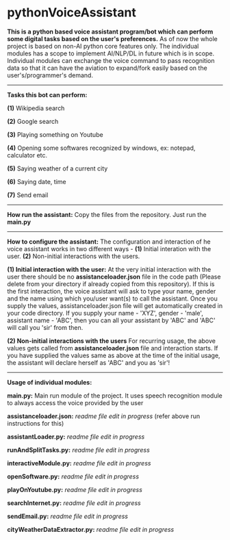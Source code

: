 # pythonVoiceAssistant
**This is a python based voice assistant program/bot which can perform some digital tasks based on the user's preferences.**
As of now the whole project is based on non-AI python core features only. The individual modules has a scope to implement AI/NLP/DL in future which is in scope. Individual modules can exchange the voice command to pass recognition data so that it can have the aviation to expand/fork easily based on the user's/programmer's demand.


----------------------------------------------------------------------------------------------------------------------------

**Tasks this bot can perform:**

**(1)** Wikipedia search

**(2)** Google search

**(3)** Playing something on Youtube

**(4)** Opening some softwares recognized by windows, ex: notepad, calculator etc.

**(5)** Saying weather of a current city

**(6)** Saying date, time

**(7)** Send email

----------------------------------------------------------------------------------------------------------------------------

**How run the assistant:**
Copy the files from the repository. Just run the **main.py**

----------------------------------------------------------------------------------------------------------------------------

**How to configure the assistant:**
The configuration and interaction of he voice assistant works in two different ways - **(1)** Initial interation with the user. **(2)** Non-initial interactions with the users.

**(1) Initial interaction with the user:** At the very initial interaction with the user there should be no **assistanceloader.json** file in the code path 
(Please delete from your directory if already copied from this repository). If this is the first interaction, the voice assistant will ask to type your name, gender and the name using which 
you/user want(s) to call the assistant. Once you supply the values, assistanceloader.json file will get automatically created in your code directory.
If you supply your name - 'XYZ', gender - 'male', assistant name - 'ABC', then you can all your assistant by 'ABC' and 'ABC' will call you 'sir' from then. 


**(2) Non-initial interactions with the users** For recurring usage, the above values gets called from **assistanceloader.json** file and interaction starts. If you have supplied the values
same as above at the time of the initial usage, the assistant will declare herself as 'ABC' and you as 'sir'!

----------------------------------------------------------------------------------------------------------------------------
**Usage of individual modules:**

**main.py:** Main run module of the project. It uses speech recognition module to always access the voice provided by the user

**assistanceloader.json:** _readme file edit in progress_ (refer above run instructions for this)

**assistantLoader.py:** _readme file edit in progress_

**runAndSplitTasks.py:** _readme file edit in progress_

**interactiveModule.py:** _readme file edit in progress_

**openSoftware.py:** _readme file edit in progress_

**playOnYoutube.py:** _readme file edit in progress_

**searchInternet.py:** _readme file edit in progress_

**sendEmail.py:** _readme file edit in progress_

**cityWeatherDataExtractor.py:** _readme file edit in progress_
